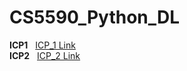 # CS5590_Python_DL

<b>ICP1</b> &nbsp; <a href="https://github.com/ntihindukkipati/CS5590_Python_DL/tree/master/ICP_1"> ICP_1 Link</a> <br>
<b>ICP2</b> &nbsp; <a href="https://github.com/ntihindukkipati/CS5590_Python_DL/tree/master/ICP_2">ICP_2 Link</a> <br>
